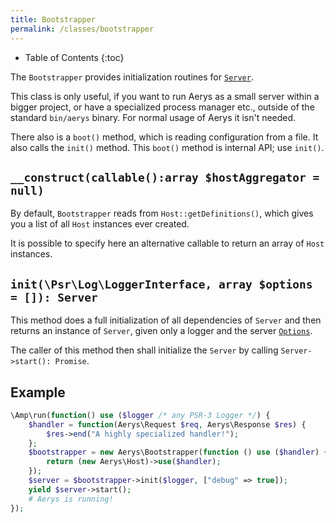 ```yaml
---
title: Bootstrapper
permalink: /classes/bootstrapper
---
```


* Table of Contents
{:toc}

The `Bootstrapper` provides initialization routines for [`Server`](server.html).

This class is only useful, if you want to run Aerys as a small server within a bigger project, or have a specialized process manager etc., outside of the standard `bin/aerys` binary. For normal usage of Aerys it isn't needed.

There also is a `boot()` method, which is reading configuration from a file. It also calls the `init()` method. This `boot()` method is internal API; use `init()`.

## `__construct(callable():array $hostAggregator = null)`

By default, `Bootstrapper` reads from `Host::getDefinitions()`, which gives you a list of all `Host` instances ever created.

It is possible to specify here an alternative callable to return an array of `Host` instances.

## `init(\Psr\Log\LoggerInterface, array $options = []): Server`

This method does a full initialization of all dependencies of `Server` and then returns an instance of `Server`, given only a logger and the server [`Options`](options.html).

The caller of this method then shall initialize the `Server` by calling `Server->start(): Promise`.

## Example

```php
\Amp\run(function() use ($logger /* any PSR-3 Logger */) {
    $handler = function(Aerys\Request $req, Aerys\Response $res) {
        $res->end("A highly specialized handler!");
    };
    $bootstrapper = new Aerys\Bootstrapper(function () use ($handler) {
        return (new Aerys\Host)->use($handler);
    });
    $server = $bootstrapper->init($logger, ["debug" => true]);
    yield $server->start();
    # Aerys is running!
});
```
